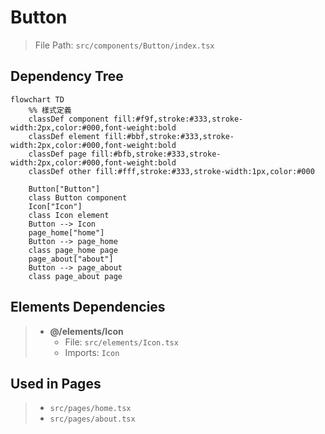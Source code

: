 # Button

> File Path: `src/components/Button/index.tsx`

## Dependency Tree

```mermaid
flowchart TD
    %% 樣式定義
    classDef component fill:#f9f,stroke:#333,stroke-width:2px,color:#000,font-weight:bold
    classDef element fill:#bbf,stroke:#333,stroke-width:2px,color:#000,font-weight:bold
    classDef page fill:#bfb,stroke:#333,stroke-width:2px,color:#000,font-weight:bold
    classDef other fill:#fff,stroke:#333,stroke-width:1px,color:#000

    Button["Button"]
    class Button component
    Icon["Icon"]
    class Icon element
    Button --> Icon
    page_home["home"]
    Button --> page_home
    class page_home page
    page_about["about"]
    Button --> page_about
    class page_about page
```

## Elements Dependencies
> - **@/elements/Icon**
>   - File: `src/elements/Icon.tsx`
>   - Imports: `Icon`

## Used in Pages
> - `src/pages/home.tsx`
> - `src/pages/about.tsx`

